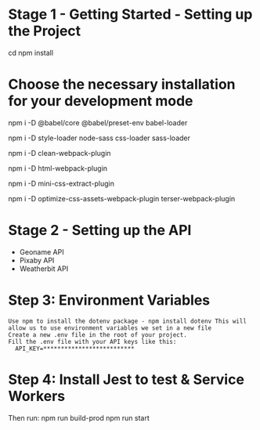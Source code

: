 
# Stage 1 - Getting Started - Setting up the Project
  cd <project directory>
  npm install
  
# Choose the necessary installation for your development mode
  npm i -D @babel/core @babel/preset-env babel-loader
  
  npm i -D style-loader node-sass css-loader sass-loader
  
  npm i -D clean-webpack-plugin
  
  npm i -D html-webpack-plugin
  
  npm i -D mini-css-extract-plugin
  
  npm i -D optimize-css-assets-webpack-plugin terser-webpack-plugin
  
# Stage 2 - Setting up the API

- Geoname API 
- Pixaby API 
- Weatherbit API 

# Step 3: Environment Variables
    Use npm to install the dotenv package - npm install dotenv This will allow us to use environment variables we set in a new file
    Create a new .env file in the root of your project.
    Fill the .env file with your API keys like this:
      API_KEY=**************************
  
 # Step 4: Install Jest to test & Service Workers 
  
 Then run: 
 npm run build-prod 
 npm run start 

